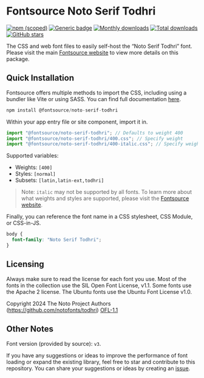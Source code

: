 # Fontsource Noto Serif Todhri

[![npm (scoped)](https://img.shields.io/npm/v/@fontsource/noto-serif-todhri?color=brightgreen)](https://www.npmjs.com/package/@fontsource/noto-serif-todhri) [![Generic badge](https://img.shields.io/badge/fontsource-passing-brightgreen)](https://github.com/fontsource/fontsource) [![Monthly downloads](https://badgen.net/npm/dm/@fontsource/noto-serif-todhri)](https://github.com/fontsource/fontsource) [![Total downloads](https://badgen.net/npm/dt/@fontsource/noto-serif-todhri)](https://github.com/fontsource/fontsource) [![GitHub stars](https://img.shields.io/github/stars/fontsource/fontsource.svg?style=social&label=Star)](https://github.com/fontsource/fontsource/stargazers)

The CSS and web font files to easily self-host the “Noto Serif Todhri” font. Please visit the main [Fontsource website](https://fontsource.org/fonts/noto-serif-todhri) to view more details on this package.

## Quick Installation

Fontsource offers multiple methods to import the CSS, including using a bundler like Vite or using SASS. You can find full documentation [here](https://fontsource.org/docs/getting-started/introduction).

```javascript
npm install @fontsource/noto-serif-todhri
```

Within your app entry file or site component, import it in.

```javascript
import "@fontsource/noto-serif-todhri"; // Defaults to weight 400
import "@fontsource/noto-serif-todhri/400.css"; // Specify weight
import "@fontsource/noto-serif-todhri/400-italic.css"; // Specify weight and style
```

Supported variables:
- Weights: `[400]`
- Styles: `[normal]`
- Subsets: `[latin,latin-ext,todhri]`

> Note: `italic` may not be supported by all fonts. To learn more about what weights and styles are supported, please visit the [Fontsource website](https://fontsource.org/fonts/noto-serif-todhri).

Finally, you can reference the font name in a CSS stylesheet, CSS Module, or CSS-in-JS.

```css
body {
  font-family: "Noto Serif Todhri";
}
```

## Licensing
Always make sure to read the license for each font you use. Most of the fonts in the collection use the SIL Open Font License, v1.1. Some fonts use the Apache 2 license. The Ubuntu fonts use the Ubuntu Font License v1.0.

Copyright 2024 The Noto Project Authors (https://github.com/notofonts/todhri)
[OFL-1.1](https://openfontlicense.org)

## Other Notes
Font version (provided by source): `v3`.

If you have any suggestions or ideas to improve the performance of font loading or expand the existing library, feel free to star and contribute to this repository. You can share your suggestions or ideas by creating an [issue](https://github.com/fontsource/fontsource/issues).